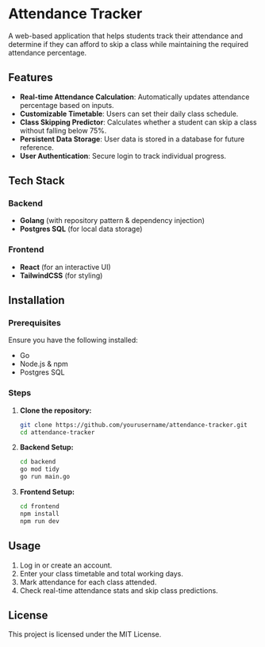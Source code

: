 # Attendance Tracker

A web-based application that helps students track their attendance and determine if they can afford to skip a class while maintaining the required attendance percentage.

## Features

- **Real-time Attendance Calculation**: Automatically updates attendance percentage based on inputs.
- **Customizable Timetable**: Users can set their daily class schedule.
- **Class Skipping Predictor**: Calculates whether a student can skip a class without falling below 75%.
- **Persistent Data Storage**: User data is stored in a database for future reference.
- **User Authentication**: Secure login to track individual progress.

## Tech Stack

### Backend

- **Golang** (with repository pattern & dependency injection)
- **Postgres SQL** (for local data storage)

### Frontend

- **React** (for an interactive UI)
- **TailwindCSS** (for styling)

## Installation

### Prerequisites

Ensure you have the following installed:

- Go
- Node.js & npm
- Postgres SQL

### Steps

1. **Clone the repository:**

   ```sh
   git clone https://github.com/yourusername/attendance-tracker.git
   cd attendance-tracker
   ```

2. **Backend Setup:**

   ```sh
   cd backend
   go mod tidy
   go run main.go
   ```

3. **Frontend Setup:**
   ```sh
   cd frontend
   npm install
   npm run dev
   ```

## Usage

1. Log in or create an account.
2. Enter your class timetable and total working days.
3. Mark attendance for each class attended.
4. Check real-time attendance stats and skip class predictions.

## License

This project is licensed under the MIT License.
